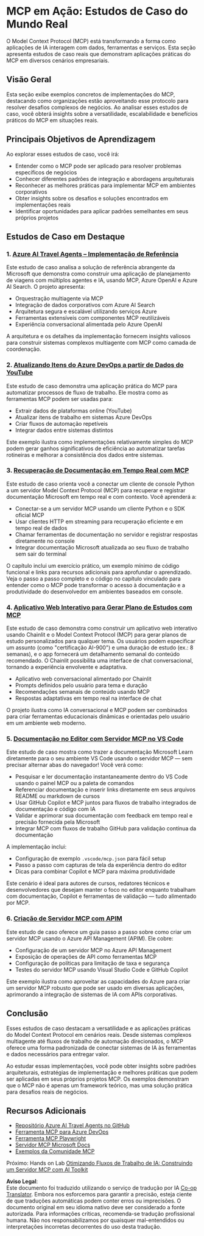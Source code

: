 <!--
CO_OP_TRANSLATOR_METADATA:
{
  "original_hash": "873741da08dd6537858d5e14c3a386e1",
  "translation_date": "2025-07-04T16:59:14+00:00",
  "source_file": "09-CaseStudy/README.md",
  "language_code": "br"
}
-->
# MCP em Ação: Estudos de Caso do Mundo Real

O Model Context Protocol (MCP) está transformando a forma como aplicações de IA interagem com dados, ferramentas e serviços. Esta seção apresenta estudos de caso reais que demonstram aplicações práticas do MCP em diversos cenários empresariais.

## Visão Geral

Esta seção exibe exemplos concretos de implementações do MCP, destacando como organizações estão aproveitando esse protocolo para resolver desafios complexos de negócios. Ao analisar esses estudos de caso, você obterá insights sobre a versatilidade, escalabilidade e benefícios práticos do MCP em situações reais.

## Principais Objetivos de Aprendizagem

Ao explorar esses estudos de caso, você irá:

- Entender como o MCP pode ser aplicado para resolver problemas específicos de negócios
- Conhecer diferentes padrões de integração e abordagens arquiteturais
- Reconhecer as melhores práticas para implementar MCP em ambientes corporativos
- Obter insights sobre os desafios e soluções encontrados em implementações reais
- Identificar oportunidades para aplicar padrões semelhantes em seus próprios projetos

## Estudos de Caso em Destaque

### 1. [Azure AI Travel Agents – Implementação de Referência](./travelagentsample.md)

Este estudo de caso analisa a solução de referência abrangente da Microsoft que demonstra como construir uma aplicação de planejamento de viagens com múltiplos agentes e IA, usando MCP, Azure OpenAI e Azure AI Search. O projeto apresenta:

- Orquestração multiagente via MCP
- Integração de dados corporativos com Azure AI Search
- Arquitetura segura e escalável utilizando serviços Azure
- Ferramentas extensíveis com componentes MCP reutilizáveis
- Experiência conversacional alimentada pelo Azure OpenAI

A arquitetura e os detalhes da implementação fornecem insights valiosos para construir sistemas complexos multiagente com MCP como camada de coordenação.

### 2. [Atualizando Itens do Azure DevOps a partir de Dados do YouTube](./UpdateADOItemsFromYT.md)

Este estudo de caso demonstra uma aplicação prática do MCP para automatizar processos de fluxo de trabalho. Ele mostra como as ferramentas MCP podem ser usadas para:

- Extrair dados de plataformas online (YouTube)
- Atualizar itens de trabalho em sistemas Azure DevOps
- Criar fluxos de automação repetíveis
- Integrar dados entre sistemas distintos

Este exemplo ilustra como implementações relativamente simples do MCP podem gerar ganhos significativos de eficiência ao automatizar tarefas rotineiras e melhorar a consistência dos dados entre sistemas.

### 3. [Recuperação de Documentação em Tempo Real com MCP](./docs-mcp/README.md)

Este estudo de caso orienta você a conectar um cliente de console Python a um servidor Model Context Protocol (MCP) para recuperar e registrar documentação Microsoft em tempo real e com contexto. Você aprenderá a:

- Conectar-se a um servidor MCP usando um cliente Python e o SDK oficial MCP
- Usar clientes HTTP em streaming para recuperação eficiente e em tempo real de dados
- Chamar ferramentas de documentação no servidor e registrar respostas diretamente no console
- Integrar documentação Microsoft atualizada ao seu fluxo de trabalho sem sair do terminal

O capítulo inclui um exercício prático, um exemplo mínimo de código funcional e links para recursos adicionais para aprofundar o aprendizado. Veja o passo a passo completo e o código no capítulo vinculado para entender como o MCP pode transformar o acesso à documentação e a produtividade do desenvolvedor em ambientes baseados em console.

### 4. [Aplicativo Web Interativo para Gerar Plano de Estudos com MCP](./docs-mcp/README.md)

Este estudo de caso demonstra como construir um aplicativo web interativo usando Chainlit e o Model Context Protocol (MCP) para gerar planos de estudo personalizados para qualquer tema. Os usuários podem especificar um assunto (como "certificação AI-900") e uma duração de estudo (ex.: 8 semanas), e o app fornecerá um detalhamento semanal do conteúdo recomendado. O Chainlit possibilita uma interface de chat conversacional, tornando a experiência envolvente e adaptativa.

- Aplicativo web conversacional alimentado por Chainlit
- Prompts definidos pelo usuário para tema e duração
- Recomendações semanais de conteúdo usando MCP
- Respostas adaptativas em tempo real na interface de chat

O projeto ilustra como IA conversacional e MCP podem ser combinados para criar ferramentas educacionais dinâmicas e orientadas pelo usuário em um ambiente web moderno.

### 5. [Documentação no Editor com Servidor MCP no VS Code](./docs-mcp/README.md)

Este estudo de caso mostra como trazer a documentação Microsoft Learn diretamente para o seu ambiente VS Code usando o servidor MCP — sem precisar alternar abas do navegador! Você verá como:

- Pesquisar e ler documentação instantaneamente dentro do VS Code usando o painel MCP ou a paleta de comandos
- Referenciar documentação e inserir links diretamente em seus arquivos README ou markdown de cursos
- Usar GitHub Copilot e MCP juntos para fluxos de trabalho integrados de documentação e código com IA
- Validar e aprimorar sua documentação com feedback em tempo real e precisão fornecida pela Microsoft
- Integrar MCP com fluxos de trabalho GitHub para validação contínua da documentação

A implementação inclui:
- Configuração de exemplo `.vscode/mcp.json` para fácil setup
- Passo a passo com capturas de tela da experiência dentro do editor
- Dicas para combinar Copilot e MCP para máxima produtividade

Este cenário é ideal para autores de cursos, redatores técnicos e desenvolvedores que desejam manter o foco no editor enquanto trabalham com documentação, Copilot e ferramentas de validação — tudo alimentado por MCP.

### 6. [Criação de Servidor MCP com APIM](./apimsample.md)

Este estudo de caso oferece um guia passo a passo sobre como criar um servidor MCP usando o Azure API Management (APIM). Ele cobre:
- Configuração de um servidor MCP no Azure API Management
- Exposição de operações de API como ferramentas MCP
- Configuração de políticas para limitação de taxa e segurança
- Testes do servidor MCP usando Visual Studio Code e GitHub Copilot

Este exemplo ilustra como aproveitar as capacidades do Azure para criar um servidor MCP robusto que pode ser usado em diversas aplicações, aprimorando a integração de sistemas de IA com APIs corporativas.

## Conclusão

Esses estudos de caso destacam a versatilidade e as aplicações práticas do Model Context Protocol em cenários reais. Desde sistemas complexos multiagente até fluxos de trabalho de automação direcionados, o MCP oferece uma forma padronizada de conectar sistemas de IA às ferramentas e dados necessários para entregar valor.

Ao estudar essas implementações, você pode obter insights sobre padrões arquiteturais, estratégias de implementação e melhores práticas que podem ser aplicadas em seus próprios projetos MCP. Os exemplos demonstram que o MCP não é apenas um framework teórico, mas uma solução prática para desafios reais de negócios.

## Recursos Adicionais

- [Repositório Azure AI Travel Agents no GitHub](https://github.com/Azure-Samples/azure-ai-travel-agents)
- [Ferramenta MCP para Azure DevOps](https://github.com/microsoft/azure-devops-mcp)
- [Ferramenta MCP Playwright](https://github.com/microsoft/playwright-mcp)
- [Servidor MCP Microsoft Docs](https://github.com/MicrosoftDocs/mcp)
- [Exemplos da Comunidade MCP](https://github.com/microsoft/mcp)

Próximo: Hands on Lab [Otimizando Fluxos de Trabalho de IA: Construindo um Servidor MCP com AI Toolkit](../10-StreamliningAIWorkflowsBuildingAnMCPServerWithAIToolkit/README.md)

**Aviso Legal**:  
Este documento foi traduzido utilizando o serviço de tradução por IA [Co-op Translator](https://github.com/Azure/co-op-translator). Embora nos esforcemos para garantir a precisão, esteja ciente de que traduções automáticas podem conter erros ou imprecisões. O documento original em seu idioma nativo deve ser considerado a fonte autorizada. Para informações críticas, recomenda-se tradução profissional humana. Não nos responsabilizamos por quaisquer mal-entendidos ou interpretações incorretas decorrentes do uso desta tradução.
